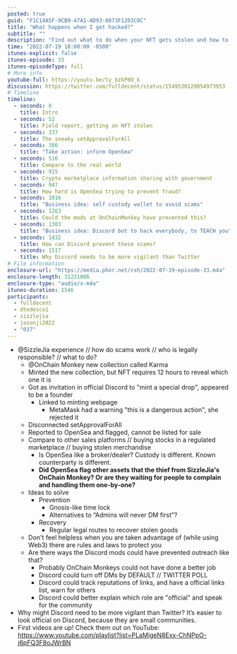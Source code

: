 ```yaml
---
posted: true
guid: "F1C14A5F-9CB9-47A1-AD93-8073F1203C0C"
title: "What happens when I get hacked?"
subtitle: ""
description: "Find out what to do when your NFT gets stolen and how to prevent scams in the crypto marketplace on this episode of Community Service Hour."
time: "2022-07-19 18:00:00 -0500"
itunes-explicit: false
itunes-episode: 33
itunes-episodeType: full
# More info
youtube-full: https://youtu.be/ty_bzkP8O_k
discussion: https://twitter.com/fulldecent/status/1549530129054973953
# Timeline
timeline:
  - seconds: 0
    title: Intro
  - seconds: 52
    title: Field report, getting an NFT stolen
  - seconds: 337
    title: The sneaky setApprovalForAll
  - seconds: 386
    title: "Take action: inform OpenSea"
  - seconds: 516
    title: Compare to the real world
  - seconds: 915
    title: Crypto marketplace information sharing with government
  - seconds: 947
    title: How hard is OpenSea trying to prevent fraud?
  - seconds: 1016
    title: "Business idea: self custody wallet to avoid scams"
  - seconds: 1263
    title: Could the mods at OnChainMonkey have prevented this?
  - seconds: 1303
    title: "Business idea: Discord bot to hack everybody, to TEACH you"
  - seconds: 1432
    title: How can Discord prevent these scams?
  - seconds: 1517
    title: Why Discord needs to be more vigilant than Twitter
# File information
enclosure-url: "https://media.phor.net/csh/2022-07-19-episode-33.m4a"
enclosure-length: 31231006
enclosure-type: "audio/x-m4a"
itunes-duration: 1546
participants:
  - fulldecent
  - dtedesco1
  - sizzlejia
  - jasonji2022
  - "037"
---
```

<!--end of quick notes-->

- @SizzleJia experience // how do scams work // who is legally responsible? // what to do?
  - @OnChain Monkey new collection called Karma
  - Minted the new collection, but NFT requires 12 hours to reveal which one it is
  - Got as invitation in official Discord to "mint a special drop", appeared to be a founder
    - Linked to minting webpage
      - MetaMask had a warning "this is a dangerous action", she rejected it
  - Disconnected setApprovalForAll
  - Reported to OpenSea and flagged, cannot be listed for sale
  - Compare to other sales platforms // buying stocks in a regulated marketplace // buying stolen merchandise
    - Is OpenSea like a broker/dealer? Custody is different. Known counterparty is different.
    - **Did OpenSea flag other assets that the thief from SizzleJia's OnChain Monkey? Or are they waiting for people to complain and handling them one-by-one?**
  - Ideas to solve
    - Prevention
      - Gnosis-like time lock
      - Alternatives to “Admins will never DM first”?
    - Recovery
      - Regular legal routes to recover stolen goods
  - Don't feel helpless when you are taken advantage of (while using Web3) there are rules and laws to protect you
  - Are there ways the Discord mods could have prevented outreach like that?
    - Probably OnChain Monkeys could not have done a better job
    - Discord could turn off DMs by DEFAULT // TWITTER POLL
    - Discord could track reputations of links, and have a official links list, warn for others
    - Discord could better explain which role are "official" and speak for the community
- Why might Discord need to be more vigilant than Twitter? It’s easier to look official on Discord, because they are small communities.
- First videos are up! Check them out on YouTube: https://www.youtube.com/playlist?list=PLaMigeN8Exx-ChNPpO-j6pFQ3F8oJWrBN